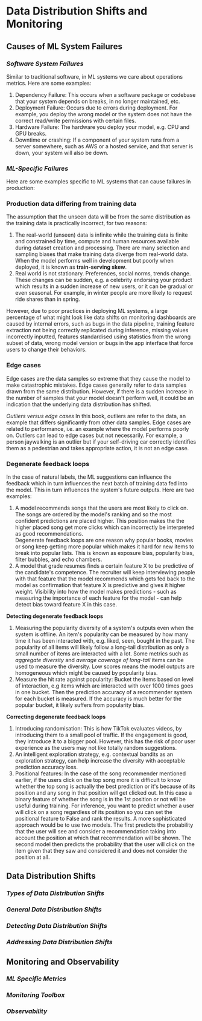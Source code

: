# Data Distribution Shifts and Monitoring
## Causes of ML System Failures
### *Software System Failures*
Similar to traditional software, in ML systems we care about operations metrics. Here are some examples:
1. Dependency Failure: This occurs when a software package or codebase that your system depends on breaks, in no longer maintained, etc.
1. Deployment Failure: Occurs due to errors during deployment. For example, you deploy the wrong model or the system does not have the correct read/write permissions with certain files.
1. Hardware Failure: The hardware you deploy your model, e.g. CPU and GPU breaks.
1. Downtime or crashing: If a component of your system runs from a server somewhere, such as AWS or a hosted service, and that server is down, your system will also be down.
### *ML-Specific Failures*
Here are some examples specific to ML systems that can cause failures in production:    
### Production data differing from training data
The assumption that the unseen data will be from the same distribution as the training data is practically incorrect, for two reasons:    
1. The real-world (unseen) data is infinite while the training data is finite and constrained by time, compute and human resources available during dataset creation and processing. There are many selection and sampling biases that make training data diverge from real-world data. When the model performs well in development but poorly when deployed, it is known as **train-serving skew**. 
1. Real world is not stationary. Preferences, social norms, trends change. These changes can be sudden, e.g. a celebrity endorsing your product which results in a sudden increase of new users, or it can be gradual or even seasonal. For example, in winter people are more likely to request ride shares than in spring.    


However, due to poor practices in deploying ML systems, a large percentage of what might look like data shifts on monitoring dashboards are caused by internal errors, such as bugs in the data pipeline, training feature extraction not being correctly replicated during inference, missing values incorrectly inputted, features standardised using statistics from the wrong subset of data, wrong model version or bugs in the app interface that force users to change their behaviors. 
### Edge cases
Edge cases are the data samples so extreme that they cause the model to make catastrophic mistakes. Edge cases generally refer to data samples drawn from the same distribution. However, if there is a sudden increase in the number of samples that your model doesn't perform well, it could be an indication that the underlying data distribution has shifted. 

*Outliers versus edge cases*
In this book, outliers are refer to the data, an example that differs significantly from other data samples. Edge cases are related to performance, i.e. an example where the model performs poorly on. Outliers can lead to edge cases but not necessarily. For example, a person jaywalking is an outlier but if your self-driving car correctly identifies them as a pedestrian and takes appropriate action, it is not an edge case.

### Degenerate feedback loops
In the case of natural labels, the ML suggestions can influence the feedback which in turn influences the next batch of training data fed into the model. This in turn influences the system's future outputs. Here are two examples:    
1. A model recommends songs that the users are most likely to click on. The songs are ordered by the model's ranking and so the most confident predictions are placed higher. This position makes the the higher placed song get more clicks which can incorrectly be interpreted as good recommendations.    
Degenerate feedback loops are one reason why popular books, movies or song keep getting more popular which makes it hard for new items to break into popular lists. This is known as exposure bias, popularity bias, filter bubbles, and echo chambers.
1. A model that grade resumes finds a certain feature X to be predictive of the candidate's competence. The recruiter will keep interviewing people with that feature that the model recommends which gets fed back to the model as confirmation that feature X is predictive and gives it higher weight. Visibility into how the model makes predictions - such as measuring the importance of each feature for the model - can help detect bias toward feature X in this case.

**Detecting degenerate feedback loops**
1. Measuring the popularity diversity of a system's outputs even when the system is offline. An item's popularity can be measured by how many time it has been interacted with, e.g. liked, seen, bought in the past. The popularity of all items will likely follow a long-tail distribution as only a small number of items are interacted with a lot. Some metrics such as *aggregate diversity* and *average coverage of long-tail* items can be used to measure the diversity. Low scores means the model outputs are homogeneous which might be caused by popularity bias.
1. Measure the hit rate against popularity: Bucket the items based on level of interaction, e.g items which are interacted with over 1000 times goes in one bucket. Then the prediction accuracy of a recommender system for each bucket is measured. If the accuracy is much better for the popular bucket, it likely suffers from popularity bias.

**Correcting degenerate feedback loops**
1. Introducing randomisation: This is how TikTok evaluates videos, by introducing them to a small pool of traffic. If the engagement is good, they introduce it to a bigger pool. However, this has the risk of poor user experience as the users may not like totally random suggestions.
1. An intelligent exploration strategy, e.g. contextual bandits as an exploration strategy, can help increase the diversity with acceptable prediction accuracy loss. 
1. Positional features: In the case of the song recommender mentioned earlier, if the users click on the top song more it is difficult to know whether the top song is actually the best prediction or it's because of its position and any song in that position will get clicked out. In this case a binary feature of whether the song is in the 1st position or not will be useful during training. For inference, you want to predict whether a user will click on a song regardless of its position so you can set the positional feature to False and rank the results. A more sophisticated approach would be to use two models. The first predicts the probability that the user will see and consider a recommendation taking into account the position at which that recommendation will be shown. The second model then predicts the probability that the user will click on the item given that they saw and considered it and does not consider the position at all.
## Data Distribution Shifts
### *Types of Data Distribution Shifts*
### *General Data Distribution Shifts*
### *Detecting Data Distribution Shifts*
### *Addressing Data Distribution Shifts*

## Monitoring and Observability
### *ML Specific Metrics*
### *Monitoring Toolbox*
### *Observability*